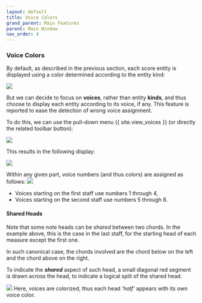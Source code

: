 ```yaml
---
layout: default
title: Voice Colors
grand_parent: Main Features
parent: Main Window
nav_order: 4
---
```

### Voice Colors

By default, as described in the previous section, each score entity is displayed using a color
determined according to the entity kind:

![](../assets/images/dich_no_voice.png)

But we can decide to focus on **voices**, rather than entity **kinds**, and thus choose to display
each entity according to its voice, if any.
This feature is reported to ease the detection of wrong voice assignment.

To do this, we can use the pull-down menu {{ site.view_voices }}
(or directly the related toolbar button):

![](../assets/images/view_voices.png)

This results in the following display:

![](../assets/images/dich_voices.png)

Within any given part, voice numbers (and thus colors) are assigned as follows:
![](../assets/images/voice_colors.png)
* Voices starting on the first staff use numbers 1 through 4,
* Voices starting on the second staff use numbers 5 through 8.

#### Shared Heads

Note that some note heads can be _shared_ between two chords.
In the example above, this is the case in the last staff, for the starting head of each measure
except the first one.

In such canonical case, the chords involved are the chord below on the left and the chord above on the right.

To indicate the **_shared_** aspect of such head, a small diagonal red segment is drawn
across the head, to indicate a logical split of the shared head.

![](../assets/images/shared_head_voices.png)
Here, voices are colorized, thus each head _'half'_ appears with its own voice color.
